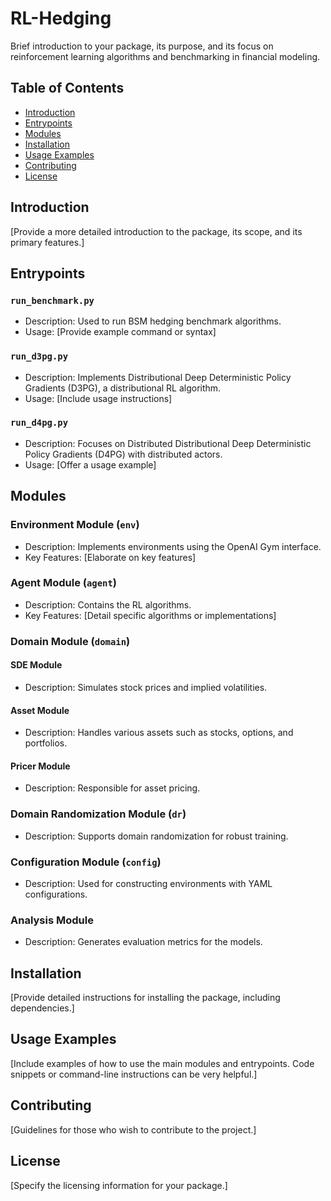 # RL-Hedging
Brief introduction to your package, its purpose, and its focus on reinforcement learning algorithms and benchmarking in financial modeling.

## Table of Contents
- [Introduction](#introduction)
- [Entrypoints](#entrypoints)
- [Modules](#modules)
- [Installation](#installation)
- [Usage Examples](#usage-examples)
- [Contributing](#contributing)
- [License](#license)

## Introduction
[Provide a more detailed introduction to the package, its scope, and its primary features.]

## Entrypoints
### `run_benchmark.py`
- Description: Used to run BSM hedging benchmark algorithms.
- Usage: [Provide example command or syntax]

### `run_d3pg.py`
- Description: Implements Distributional Deep Deterministic Policy Gradients (D3PG), a distributional RL algorithm.
- Usage: [Include usage instructions]

### `run_d4pg.py`
- Description: Focuses on Distributed Distributional Deep Deterministic Policy Gradients (D4PG) with distributed actors.
- Usage: [Offer a usage example]

## Modules
### Environment Module (`env`)
- Description: Implements environments using the OpenAI Gym interface.
- Key Features: [Elaborate on key features]

### Agent Module (`agent`)
- Description: Contains the RL algorithms.
- Key Features: [Detail specific algorithms or implementations]

### Domain Module (`domain`)
#### SDE Module
- Description: Simulates stock prices and implied volatilities.
#### Asset Module
- Description: Handles various assets such as stocks, options, and portfolios.
#### Pricer Module
- Description: Responsible for asset pricing.

### Domain Randomization Module (`dr`)
- Description: Supports domain randomization for robust training.

### Configuration Module (`config`)
- Description: Used for constructing environments with YAML configurations.

### Analysis Module
- Description: Generates evaluation metrics for the models.

## Installation
[Provide detailed instructions for installing the package, including dependencies.]

## Usage Examples
[Include examples of how to use the main modules and entrypoints. Code snippets or command-line instructions can be very helpful.]

## Contributing
[Guidelines for those who wish to contribute to the project.]

## License
[Specify the licensing information for your package.]
